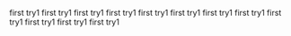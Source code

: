 first try1
first try1
first try1
first try1
first try1
first try1
first try1
first try1
first try1
first try1
first try1
first try1

